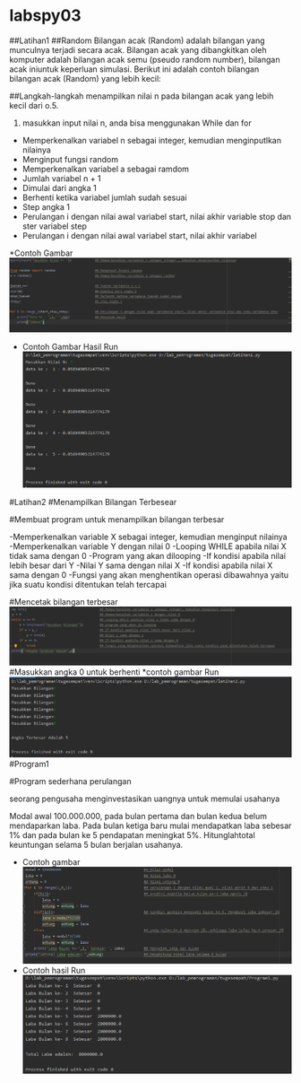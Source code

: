 # labspy03
##Latihan1
##Random
  Bilangan acak (Random) adalah bilangan yang munculnya terjadi secara acak.
Bilangan acak yang dibangkitkan oleh komputer adalah bilangan acak semu (pseudo random number), bilangan acak iniuntuk keperluan simulasi. Berikut ini adalah contoh bilangan bilangan acak (Random) yang lebih kecil:

##Langkah-langkah menampilkan nilai n pada bilangan acak yang lebih kecil dari o.5.
1. masukkan input nilai n, anda bisa menggunakan While dan for
  - Memperkenalkan variabel n sebagai integer, kemudian menginputlkan nilainya
  - Menginput fungsi random
  - Memperkenalkan variabel a sebagai ramdom
  - Jumlah variabel n + 1
  - Dimulai dari angka 1
  - Berhenti ketika variabel jumlah sudah sesuai
  - Step angka 1
  - Perulangan i dengan nilai awal variabel start, nilai akhir variable stop dan ster variabel step 
  - Perulangan i dengan nilai awal variabel start, nilai akhir variabel
  
  *Contoh Gambar
  ![latihan1](https://github.com/devinovitasari99/labpy03/blob/master/gambar/latihan1.PNG)
  * Contoh Gambar Hasil Run
  ![Run1](https://github.com/devinovitasari99/labpy03/blob/master/gambar/Run1.PNG)

#Latihan2
#Menampilkan Bilangan Terbesear

#Membuat program untuk menampilkan bilangan terbesar

-Memperkenalkan variable X sebagai integer, kemudian menginput nilainya
-Memperkenalkan variable Y dengan nilai 0
-Looping WHILE apabila nilai X tidak sama dengan 0
-Program yang akan dilooping
-If kondisi apabila nilai lebih besar dari Y
-Nilai Y sama dengan nilai X
-If kondisi apabila nilai X sama dengan 0
-Fungsi yang akan menghentikan operasi dibawahnya yaitu jika suatu kondisi ditentukan telah tercapai

#Mencetak bilangan terbesar
 ![latihan2](https://github.com/devinovitasari99/labpy03/blob/master/gambar/latihan2.PNG)
#Masukkan angka 0 untuk berhenti
*contoh gambar Run
 ![Run3](https://github.com/devinovitasari99/labpy03/blob/master/gambar/Run3.PNG)
#Program1

#Program sederhana perulangan

seorang pengusaha menginvestasikan uangnya untuk memulai usahanya

Modal awal 100.000.000, pada bulan pertama dan bulan kedua belum mendaparkan laba. Pada bulan ketiga baru mulai mendapatkan
laba sebesar 1% dan pada bulan ke 5 pendapatan meningkat  5%. Hitunglahtotal keuntungan selama 5 bulan berjalan usahanya.

- Contoh gambar
![program1](https://github.com/devinovitasari99/labpy03/blob/master/gambar/program1.PNG)
- Contoh hasil Run
![Run2](https://github.com/devinovitasari99/labpy03/blob/master/gambar/Run2.PNG)
